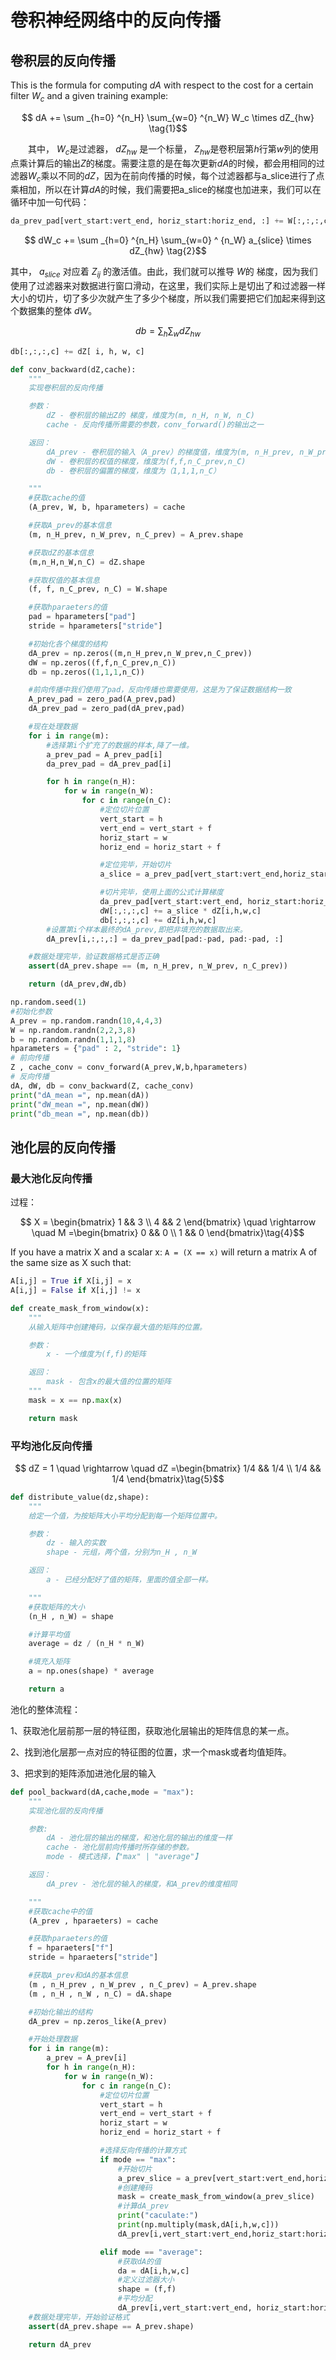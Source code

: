 # 卷积神经网络中的反向传播

## 卷积层的反向传播

This is the formula for computing $dA$ with respect to the cost for a certain filter $W_c$ and a given training example:

$$ dA += \sum _{h=0} ^{n_H} \sum_{w=0} ^{n_W} W_c \times dZ_{hw} \tag{1}$$

  其中， $W_c$是过滤器， $dZ_{hw}$ 是一个标量， $Z_{hw}$是卷积层第$h$行第$w$列的使用点乘计算后的输出$Z$的梯度。需要注意的是在每次更新$dA$的时候，都会用相同的过滤器$W_c$乘以不同的$dZ$，因为在前向传播的时候，每个过滤器都与a_slice进行了点乘相加，所以在计算$dA$的时候，我们需要把a_slice的梯度也加进来，我们可以在循环中加一句代码：

```python
da_prev_pad[vert_start:vert_end, horiz_start:horiz_end, :] += W[:,:,:,c] * dZ[i, h, w, c]
```



$$ dW_c  += \sum _{h=0} ^{n_H} \sum_{w=0} ^ {n_W} a_{slice} \times dZ_{hw}  \tag{2}$$

其中， $a_{slice}$ 对应着 $Z_{ij}$ 的激活值。由此，我们就可以推导 $W$的 梯度，因为我们使用了过滤器来对数据进行窗口滑动，在这里，我们实际上是切出了和过滤器一样大小的切片，切了多少次就产生了多少个梯度，所以我们需要把它们加起来得到这个数据集的整体 $dW$。



$$ db = \sum_h \sum_w dZ_{hw} \tag{3}$$

```python
db[:,:,:,c] += dZ[ i, h, w, c]
```



```python
def conv_backward(dZ,cache):
    """
    实现卷积层的反向传播

    参数：
        dZ - 卷积层的输出Z的 梯度，维度为(m, n_H, n_W, n_C)
        cache - 反向传播所需要的参数，conv_forward()的输出之一

    返回：
        dA_prev - 卷积层的输入（A_prev）的梯度值，维度为(m, n_H_prev, n_W_prev, n_C_prev)
        dW - 卷积层的权值的梯度，维度为(f,f,n_C_prev,n_C)
        db - 卷积层的偏置的梯度，维度为（1,1,1,n_C）

    """
    #获取cache的值
    (A_prev, W, b, hparameters) = cache

    #获取A_prev的基本信息
    (m, n_H_prev, n_W_prev, n_C_prev) = A_prev.shape

    #获取dZ的基本信息
    (m,n_H,n_W,n_C) = dZ.shape

    #获取权值的基本信息
    (f, f, n_C_prev, n_C) = W.shape

    #获取hparaeters的值
    pad = hparameters["pad"]
    stride = hparameters["stride"]

    #初始化各个梯度的结构
    dA_prev = np.zeros((m,n_H_prev,n_W_prev,n_C_prev))
    dW = np.zeros((f,f,n_C_prev,n_C))
    db = np.zeros((1,1,1,n_C))

    #前向传播中我们使用了pad，反向传播也需要使用，这是为了保证数据结构一致
    A_prev_pad = zero_pad(A_prev,pad)
    dA_prev_pad = zero_pad(dA_prev,pad)

    #现在处理数据
    for i in range(m):
        #选择第i个扩充了的数据的样本,降了一维。
        a_prev_pad = A_prev_pad[i]
        da_prev_pad = dA_prev_pad[i]

        for h in range(n_H):
            for w in range(n_W):
                for c in range(n_C):
                    #定位切片位置
                    vert_start = h
                    vert_end = vert_start + f
                    horiz_start = w
                    horiz_end = horiz_start + f

                    #定位完毕，开始切片
                    a_slice = a_prev_pad[vert_start:vert_end,horiz_start:horiz_end,:]

                    #切片完毕，使用上面的公式计算梯度
                    da_prev_pad[vert_start:vert_end, horiz_start:horiz_end,:] += W[:,:,:,c] * dZ[i, h, w, c]
                    dW[:,:,:,c] += a_slice * dZ[i,h,w,c]
                    db[:,:,:,c] += dZ[i,h,w,c]
        #设置第i个样本最终的dA_prev,即把非填充的数据取出来。
        dA_prev[i,:,:,:] = da_prev_pad[pad:-pad, pad:-pad, :]

    #数据处理完毕，验证数据格式是否正确
    assert(dA_prev.shape == (m, n_H_prev, n_W_prev, n_C_prev))

    return (dA_prev,dW,db)

np.random.seed(1)
#初始化参数
A_prev = np.random.randn(10,4,4,3)
W = np.random.randn(2,2,3,8)
b = np.random.randn(1,1,1,8)
hparameters = {"pad" : 2, "stride": 1}
# 前向传播
Z , cache_conv = conv_forward(A_prev,W,b,hparameters)
# 反向传播
dA, dW, db = conv_backward(Z, cache_conv)
print("dA_mean =", np.mean(dA))
print("dW_mean =", np.mean(dW))
print("db_mean =", np.mean(db))
```

## 池化层的反向传播

### 最大池化反向传播

过程：

$$ X = \begin{bmatrix}
1 && 3 \\
4 && 2
\end{bmatrix} \quad \rightarrow  \quad M =\begin{bmatrix}
0 && 0 \\
1 && 0
\end{bmatrix}\tag{4}$$



If you have a matrix X and a scalar x: `A = (X == x)` will return a matrix A of the same size as X such that:

```python
A[i,j] = True if X[i,j] = x
A[i,j] = False if X[i,j] != x
```

```python
def create_mask_from_window(x):
    """
    从输入矩阵中创建掩码，以保存最大值的矩阵的位置。

    参数：
        x - 一个维度为(f,f)的矩阵

    返回：
        mask - 包含x的最大值的位置的矩阵
    """
    mask = x == np.max(x)

    return mask
```

### 平均池化反向传播



$$ dZ = 1 \quad \rightarrow  \quad dZ =\begin{bmatrix}
1/4 && 1/4 \\
1/4 && 1/4
\end{bmatrix}\tag{5}$$

```python
def distribute_value(dz,shape):
    """
    给定一个值，为按矩阵大小平均分配到每一个矩阵位置中。

    参数：
        dz - 输入的实数
        shape - 元组，两个值，分别为n_H , n_W

    返回：
        a - 已经分配好了值的矩阵，里面的值全部一样。

    """
    #获取矩阵的大小
    (n_H , n_W) = shape

    #计算平均值
    average = dz / (n_H * n_W)

    #填充入矩阵
    a = np.ones(shape) * average

    return a
```
池化的整体流程：

1、获取池化层前那一层的特征图，获取池化层输出的矩阵信息的某一点。

2、找到池化层那一点对应的特征图的位置，求一个mask或者均值矩阵。

3、把求到的矩阵添加进池化层的输入


```python
def pool_backward(dA,cache,mode = "max"):
    """
    实现池化层的反向传播

    参数:
        dA - 池化层的输出的梯度，和池化层的输出的维度一样
        cache - 池化层前向传播时所存储的参数。
        mode - 模式选择，【"max" | "average"】

    返回：
        dA_prev - 池化层的输入的梯度，和A_prev的维度相同

    """
    #获取cache中的值
    (A_prev , hparaeters) = cache

    #获取hparaeters的值
    f = hparaeters["f"]
    stride = hparaeters["stride"]

    #获取A_prev和dA的基本信息
    (m , n_H_prev , n_W_prev , n_C_prev) = A_prev.shape
    (m , n_H , n_W , n_C) = dA.shape

    #初始化输出的结构
    dA_prev = np.zeros_like(A_prev)

    #开始处理数据
    for i in range(m):
        a_prev = A_prev[i]      
        for h in range(n_H):
            for w in range(n_W):
                for c in range(n_C):
                    #定位切片位置
                    vert_start = h
                    vert_end = vert_start + f
                    horiz_start = w
                    horiz_end = horiz_start + f

                    #选择反向传播的计算方式
                    if mode == "max":
                        #开始切片
                        a_prev_slice = a_prev[vert_start:vert_end,horiz_start:horiz_end,c]
                        #创建掩码
                        mask = create_mask_from_window(a_prev_slice)
                        #计算dA_prev
                        print("caculate:")
                        print(np.multiply(mask,dA[i,h,w,c]))
                        dA_prev[i,vert_start:vert_end,horiz_start:horiz_end,c] += np.multiply(mask,dA[i,h,w,c])

                    elif mode == "average":
                        #获取dA的值
                        da = dA[i,h,w,c]
                        #定义过滤器大小
                        shape = (f,f)
                        #平均分配
                        dA_prev[i,vert_start:vert_end, horiz_start:horiz_end ,c] += distribute_value(da,shape)
    #数据处理完毕，开始验证格式
    assert(dA_prev.shape == A_prev.shape)

    return dA_prev
```


